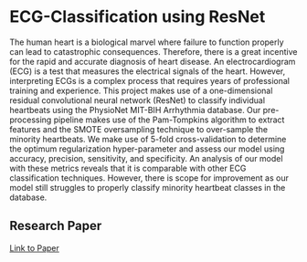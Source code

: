 # ECG-Classification using ResNet

The human heart is a biological marvel where failure to function properly can lead to catastrophic consequences. Therefore, there is a great incentive for the rapid and accurate diagnosis of heart disease. An electrocardiogram (ECG) is a test that measures the electrical signals of the heart. However, interpreting ECGs is a complex process that requires years of professional training and experience. This project makes use of a one-dimensional residual convolutional neural network (ResNet) to classify individual heartbeats using the PhysioNet MIT-BIH Arrhythmia database. Our pre-processing pipeline makes use of the Pam-Tompkins algorithm to extract features and the SMOTE oversampling technique to over-sample the minority heartbeats. We make use of 5-fold cross-validation to determine the optimum regularization hyper-parameter and assess our model using accuracy, precision, sensitivity, and specificity. An analysis of our model with these metrics reveals that it is comparable with other ECG classification techniques. However, there is scope for improvement as our model still struggles to properly classify minority heartbeat classes in the database.

## Research Paper

[Link to Paper](Machine_Learning_Report.pdf)
